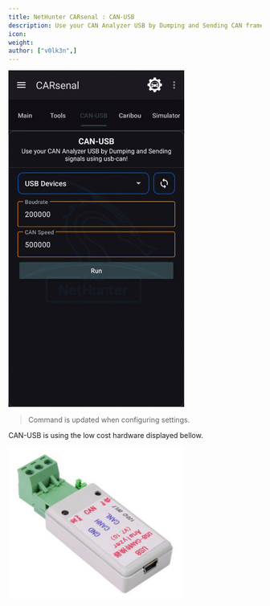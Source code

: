 ```yaml
---
title: NetHunter CARsenal : CAN-USB
description: Use your CAN Analyzer USB by Dumping and Sending CAN frames
icon:
weight:
author: ["v0lk3n",]
---
```


<img src="../assets/canusb.gif" width="350" alt="CARsenal CAN-USB">

> Command is updated when configuring settings.

CAN-USB is using the low cost hardware displayed bellow.

<img src="../assets/USB-CAN.jpg" width="350" alt="CARsenal CAN-USB Hardware">
